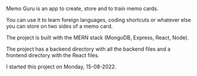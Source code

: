 Memo Guru is an app to create, store and to train memo cards.

You can use it to learn foreign languages, coding shortcuts or whatever else you can store on two sides of a memo card.

The project is built with the MERN stack (MongoDB, Express, React, Node).

The project has a backend directory with all the backend files and a frontend directory with the React files.

I started this project on Monday, 15-08-2022.
